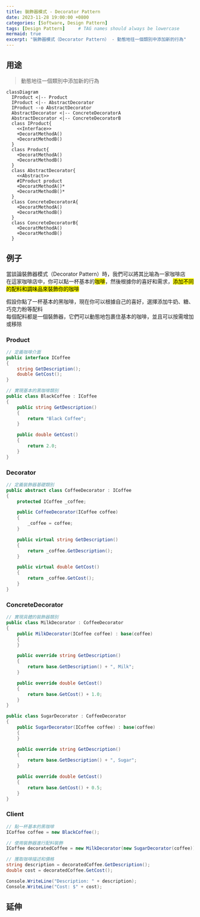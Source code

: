 ```yaml
---
title: 裝飾器模式 - Decorator Pattern
date: 2023-11-28 19:00:00 +0800
categories: [Software, Design Pattern]
tags: [Design Pattern]     # TAG names should always be lowercase
mermaid: true
excerpt: "裝飾器模式（Decorator Pattern） - 動態地往一個類別中添加新的行為"
---
```



## 用途

> 動態地往一個類別中添加新的行為

```mermaid
classDiagram
  IProduct <|-- Product
  IProduct <|-- AbstractDecorator
  IProduct --o AbstractDecorator
  AbstractDecorator <|-- ConcreteDecoratorA
  AbstractDecorator <|-- ConcreteDecoratorB
  class IProduct{
    <<Interface>>
    +DecoratMethodA()
    +DecoratMethodB()
  }
  class Product{
    +DecoratMethodA()
    +DecoratMethodB()
  }
  class AbstractDecorator{
    <<Abstract>>
    #IProduct product
    +DecoratMethodA()*
    +DecoratMethodB()*
  }
  class ConcreteDecoratorA{
    +DecoratMethodA()
    +DecoratMethodB()
  }
  class ConcreteDecoratorB{
    +DecoratMethodA()
    +DecoratMethodB()
  }
```

## 例子

當談論裝飾器模式（Decorator Pattern）時，我們可以將其比喻為一家咖啡店<br>
在這家咖啡店中，你可以點一杯基本的<mark>咖啡</mark>，然後根據你的喜好和需求，<mark>添加不同的配料和調味品來裝飾你的咖啡</mark>

假設你點了一杯基本的黑咖啡，現在你可以根據自己的喜好，選擇添加牛奶、糖、巧克力粉等配料<br>
每個配料都是一個裝飾器，它們可以動態地包裹住基本的咖啡，並且可以按需增加或移除

### Product

```csharp
// 定義咖啡介面
public interface ICoffee
{
    string GetDescription();
    double GetCost();
}
```

```csharp
// 實現基本的黑咖啡類別
public class BlackCoffee : ICoffee
{
    public string GetDescription()
    {
        return "Black Coffee";
    }

    public double GetCost()
    {
        return 2.0;
    }
}
```

### Decorator

```csharp
// 定義裝飾器基礎類別
public abstract class CoffeeDecorator : ICoffee
{
    protected ICoffee _coffee;

    public CoffeeDecorator(ICoffee coffee)
    {
        _coffee = coffee;
    }

    public virtual string GetDescription()
    {
        return _coffee.GetDescription();
    }

    public virtual double GetCost()
    {
        return _coffee.GetCost();
    }
}
```

### ConcreteDecorator

```csharp
// 實現具體的裝飾器類別
public class MilkDecorator : CoffeeDecorator
{
    public MilkDecorator(ICoffee coffee) : base(coffee)
    {
    }

    public override string GetDescription()
    {
        return base.GetDescription() + ", Milk";
    }

    public override double GetCost()
    {
        return base.GetCost() + 1.0;
    }
}

```

```csharp
public class SugarDecorator : CoffeeDecorator
{
    public SugarDecorator(ICoffee coffee) : base(coffee)
    {
    }

    public override string GetDescription()
    {
        return base.GetDescription() + ", Sugar";
    }

    public override double GetCost()
    {
        return base.GetCost() + 0.5;
    }
}
```

### Client

```csharp
// 點一杯基本的黑咖啡
ICoffee coffee = new BlackCoffee();

// 使用裝飾器進行配料裝飾
ICoffee decoratedCoffee = new MilkDecorator(new SugarDecorator(coffee));

// 獲取咖啡描述和價格
string description = decoratedCoffee.GetDescription();
double cost = decoratedCoffee.GetCost();

Console.WriteLine("Description: " + description);
Console.WriteLine("Cost: $" + cost);
```

## 延伸

